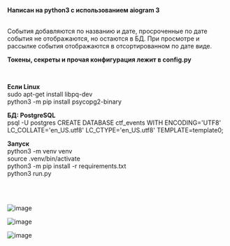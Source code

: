 **Написан на python3 с использованием aiogram 3** 




<br>
События добавляются по названию и дате, просроченные по дате события не отображаются, но остаются в БД. При просмотре и рассылке события отображаются в отсортированном по дате виде.
<br>

**Токены, секреты и прочая конфигурация лежит в config.py**

<br>

**Если Linux** <br>
sudo apt-get install libpq-dev <br>
python3 -m pip install psycopg2-binary<br>

**БД: PostgreSQL** <br>
psql -U postgres 
CREATE DATABASE ctf_events WITH ENCODING='UTF8' LC_COLLATE='en_US.utf8' LC_CTYPE='en_US.utf8' TEMPLATE=template0;


**Запуск**
<br>
python3 -m venv venv <br>
source .venv/bin/activate <br>
python3 -m pip install -r requirements.txt <br>
python3 run.py <br>

<br>
<br>


![image](https://github.com/temlakoz/tgbot-event-notifier/assets/44872170/60a257e1-095c-401b-9724-cd36d57c16c2)

![image](https://github.com/temlakoz/tgbot-event-notifier/assets/44872170/8d9327dd-6078-4a45-8d8f-514048942708)

![image](https://github.com/temlakoz/tgbot-event-notifier/assets/44872170/b7de9001-6ef9-40a5-8acf-11e7edb7d7b5)


